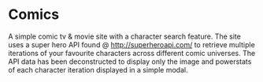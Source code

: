 # Comics
A simple comic tv &amp; movie site with a character search feature.
The site uses a super hero API found @ http://superheroapi.com/ to retrieve multiple iterations of your favourite characters across different comic universes. The API data has been deconstructed to display only the image and powerstats of each character iteration displayed in a simple modal.
